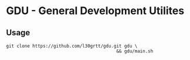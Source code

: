 # GDU - General Development Utilites

## Usage

```console
git clone https://github.com/l30grtt/gdu.git gdu \
                                          && gdu/main.sh
```
